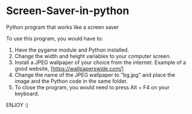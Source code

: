 # Screen-Saver-in-python
Python program that works like a screen saver

To use this program, you would have to:
1. Have the pygame module and Python installed.
2. Change the width and height variables to your computer screen.
3. Install a JPEG wallpaper of your choice from the internet. Example of a good website, [https://wallpaperswide.com/]
4. Change the name of the JPEG wallpaper to "bg.jpg" and place the image and the Python code in the same folder.
5. To close the program, you would need to press Alt + F4 on your keyboard.

ENJOY :)
